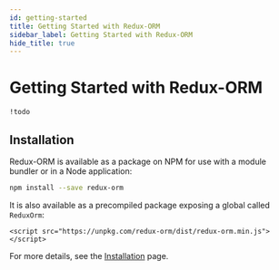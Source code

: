 ```yaml
---
id: getting-started
title: Getting Started with Redux-ORM
sidebar_label: Getting Started with Redux-ORM
hide_title: true
---
```


# Getting Started with Redux-ORM

`!todo`

## Installation

Redux-ORM is available as a package on NPM for use with a module bundler or in a Node application:

```bash
npm install --save redux-orm
```

It is also available as a precompiled package exposing a global called `ReduxOrm`:

`<script src="https://unpkg.com/redux-orm/dist/redux-orm.min.js"></script>`

For more details, see the [Installation](Installation.md) page.

